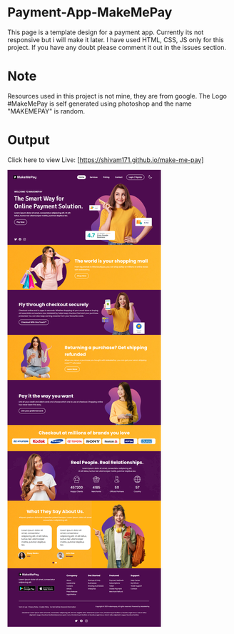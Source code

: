 # Payment-App-MakeMePay

This page is a template design for a payment app. Currently its not responsive but i will make it later. I have used HTML, CSS, JS only for this project.
If you have any doubt please comment it out in the issues section. 

# Note 

Resources used in this project is not mine, they are from google.
The Logo #MakeMePay is self generated using photoshop and the name "MAKEMEPAY" is random.

# Output

Click here to view Live: [https://shivam171.github.io/make-me-pay]

<img src="MakeMePay_Final_DesignBy(Shivam171).png">

